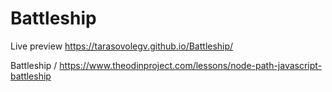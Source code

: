 # Battleship
Live preview https://tarasovolegv.github.io/Battleship/ 

Battleship  / https://www.theodinproject.com/lessons/node-path-javascript-battleship

